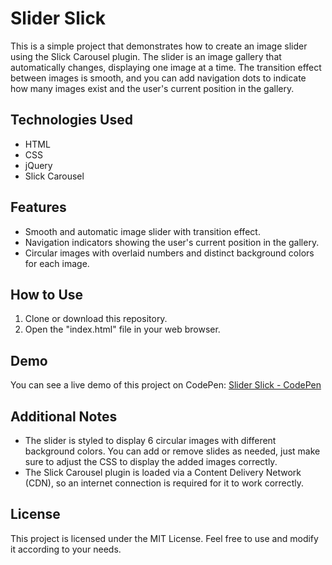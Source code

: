 # Slider Slick

This is a simple project that demonstrates how to create an image slider using the Slick Carousel plugin. The slider is an image gallery that automatically changes, displaying one image at a time. The transition effect between images is smooth, and you can add navigation dots to indicate how many images exist and the user's current position in the gallery.

## Technologies Used

- HTML
- CSS
- jQuery
- Slick Carousel

## Features

- Smooth and automatic image slider with transition effect.
- Navigation indicators showing the user's current position in the gallery.
- Circular images with overlaid numbers and distinct background colors for each image.

## How to Use

1. Clone or download this repository.
2. Open the "index.html" file in your web browser.

## Demo

You can see a live demo of this project on CodePen: [Slider Slick - CodePen](https://codepen.io/gabrielvoliveira/pen/LYXgGJY)

## Additional Notes

- The slider is styled to display 6 circular images with different background colors. You can add or remove slides as needed, just make sure to adjust the CSS to display the added images correctly.
- The Slick Carousel plugin is loaded via a Content Delivery Network (CDN), so an internet connection is required for it to work correctly.

## License

This project is licensed under the MIT License. Feel free to use and modify it according to your needs.